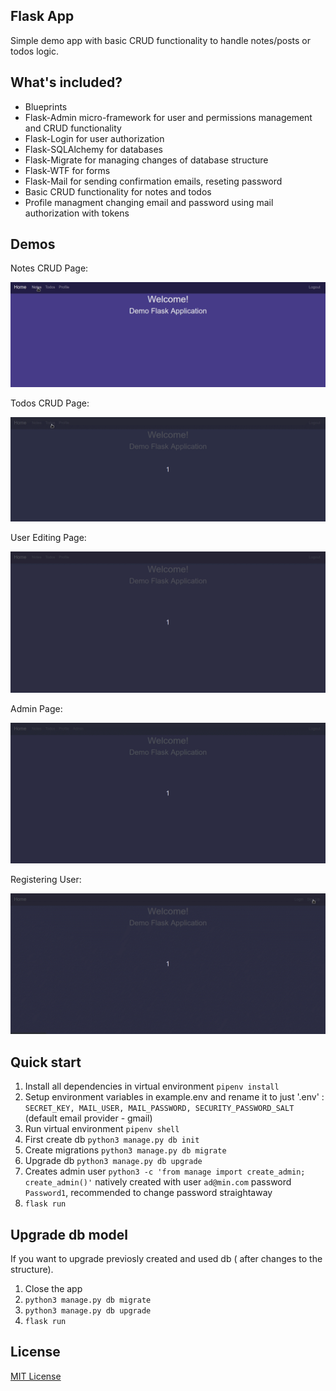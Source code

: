 ## Flask App
Simple demo app with basic CRUD functionality to handle notes/posts or todos logic.

## What's included?
* Blueprints
* Flask-Admin micro-framework for user and permissions management and CRUD functionality 
* Flask-Login for user authorization
* Flask-SQLAlchemy for databases
* Flask-Migrate for managing changes of database structure
* Flask-WTF for forms
* Flask-Mail for sending confirmation emails, reseting password
* Basic CRUD functionality for notes and todos
* Profile managment changing email and password using mail authorization with tokens

## Demos

Notes CRUD Page:

![Notes](readme_media/notes_crud.gif "Notes")

Todos CRUD Page:

![Todos](readme_media/todos_crud.gif "Todos")


User Editing Page:

![edit user](readme_media/profile_tab.gif "edituser")

Admin Page:

![admin](readme_media/admin.gif "admin")

Registering User:

![registering](readme_media/registration.gif "register")

## Quick start
1. Install all dependencies in virtual environment `pipenv install`
2. Setup environment variables in example.env and rename it to just '.env' : `SECRET_KEY, MAIL_USER, MAIL_PASSWORD, SECURITY_PASSWORD_SALT` (default email provider - gmail) 
3. Run virtual environment `pipenv shell`
4. First create db  `python3 manage.py db init`
5. Create migrations `python3 manage.py db migrate`
6. Upgrade db `python3 manage.py db upgrade`
7. Creates admin user `python3 -c 'from manage import create_admin; create_admin()'` natively created with user `ad@min.com` password `Password1`, recommended to change password straightaway
8. `flask run`

## Upgrade db model
If you want to upgrade previosly created and used db ( after changes to the structure).
1. Close the app
2. `python3 manage.py db migrate`
3. `python3 manage.py db upgrade`
4. `flask run`

## License
[MIT License](LICENSE)
